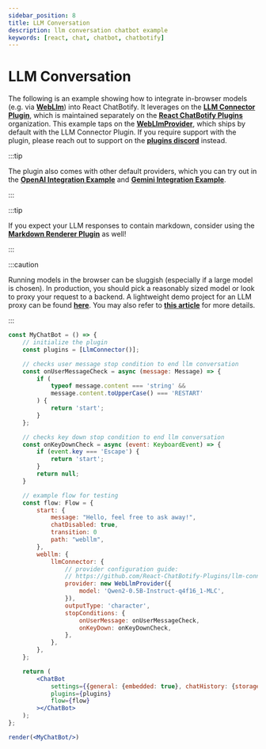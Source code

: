 ```yaml
---
sidebar_position: 8
title: LLM Conversation
description: llm conversation chatbot example
keywords: [react, chat, chatbot, chatbotify]
---
```


# LLM Conversation

The following is an example showing how to integrate in-browser models (e.g. via [**WebLlm**](https://webllm.mlc.ai/)) into React ChatBotify. It leverages on the [**LLM Connector Plugin**](https://www.npmjs.com/package/@rcb-plugins/llm-connector), which is maintained separately on the [**React ChatBotify Plugins**](https://github.com/orgs/React-ChatBotify-Plugins) organization. This example taps on the [**WebLlmProvider**](https://github.com/React-ChatBotify-Plugins/llm-connnector/blob/main/docs/providers/WebLlm.md), which ships by default with the LLM Connector Plugin. If you require support with the plugin, please reach out to support on the [**plugins discord**](https://discord.gg/J6pA4v3AMW) instead.

:::tip

The plugin also comes with other default providers, which you can try out in the [**OpenAI Integration Example**](/docs/examples/openai_integration.md) and [**Gemini Integration Example**](/docs/examples/gemini_integration.md).

:::

:::tip

If you expect your LLM responses to contain markdown, consider using the [**Markdown Renderer Plugin**](https://www.npmjs.com/package/@rcb-plugins/markdown-renderer) as well!

:::

:::caution

Running models in the browser can be sluggish (especially if a large model is chosen). In production, you should pick a reasonably sized model or look to proxy your request to a backend. A lightweight demo project for an LLM proxy can be found [**here**](https://github.com/tjtanjin/llm-proxy). You may also refer to [**this article**](https://tjtanjin.medium.com/how-to-build-and-integrate-a-react-chatbot-with-llms-a-react-chatbotify-guide-part-4-b40cd59fd6e6) for more details.

:::

```jsx live noInline title=MyChatBot.js
const MyChatBot = () => {
	// initialize the plugin
	const plugins = [LlmConnector()];

	// checks user message stop condition to end llm conversation
	const onUserMessageCheck = async (message: Message) => {
		if (
			typeof message.content === 'string' &&
			message.content.toUpperCase() === 'RESTART'
		) {
			return 'start';
		}
	};

	// checks key down stop condition to end llm conversation
	const onKeyDownCheck = async (event: KeyboardEvent) => {
		if (event.key === 'Escape') {
			return 'start';
		}
		return null;
	}

	// example flow for testing
	const flow: Flow = {
		start: {
			message: "Hello, feel free to ask away!",
			chatDisabled: true,
			transition: 0
			path: "webllm",
		},
		webllm: {
			llmConnector: {
				// provider configuration guide:
				// https://github.com/React-ChatBotify-Plugins/llm-connnector/blob/main/docs/providers/WebLlm.md
				provider: new WebLlmProvider({
					model: 'Qwen2-0.5B-Instruct-q4f16_1-MLC',
				}),
				outputType: 'character',
				stopConditions: {
					onUserMessage: onUserMessageCheck,
					onKeyDown: onKeyDownCheck,
				},
			},
		},
	};

	return (
		<ChatBot
			settings={{general: {embedded: true}, chatHistory: {storageKey: "example_openai_integration"}}}
			plugins={plugins}
			flow={flow}
		></ChatBot>
	);
};

render(<MyChatBot/>)
```